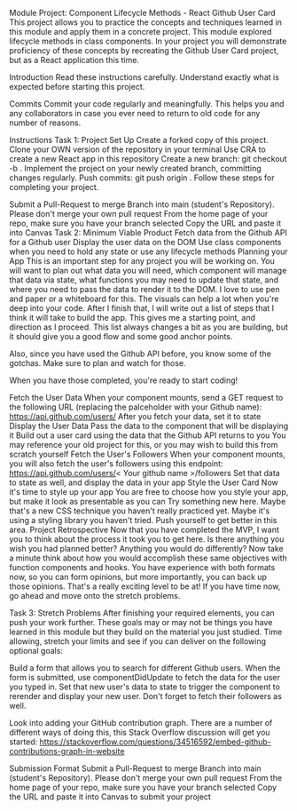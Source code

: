 Module Project: Component Lifecycle Methods - React Github User Card
This project allows you to practice the concepts and techniques learned in this module and apply them in a concrete project. This module explored lifecycle methods in class components. In your project you will demonstrate proficiency of these concepts by recreating the Github User Card project, but as a React application this time.

Introduction
Read these instructions carefully. Understand exactly what is expected before starting this project.

Commits
Commit your code regularly and meaningfully. This helps you and any collaborators in case you ever need to return to old code for any number of reasons.

Instructions
Task 1: Project Set Up
Create a forked copy of this project.
Clone your OWN version of the repository in your terminal
Use CRA to create a new React app in this repository
Create a new branch: git checkout -b <firstName-lastName>.
Implement the project on your newly created <firstName-lastName> branch, committing changes regularly.
Push commits: git push origin <firstName-lastName>.
Follow these steps for completing your project.

Submit a Pull-Request to merge Branch into main (student's Repository). Please don't merge your own pull request
From the home page of your repo, make sure you have your branch selected
Copy the URL and paste it into Canvas
Task 2: Minimum Viable Product
Fetch data from the Github API for a Github user
Display the user data on the DOM
Use class components when you need to hold any state or use any lifecycle methods
Planning your App
This is an important step for any project you will be working on. You will want to plan out what data you will need, which component will manage that data via state, what functions you may need to update that state, and where you need to pass the data to render it to the DOM. I love to use pen and paper or a whiteboard for this. The visuals can help a lot when you're deep into your code. After I finish that, I will write out a list of steps that I think it will take to build the app. This gives me a starting point, and direction as I proceed. This list always changes a bit as you are building, but it should give you a good flow and some good anchor points.

Also, since you have used the Github API before, you know some of the gotchas. Make sure to plan and watch for those.

When you have those completed, you're ready to start coding!

Fetch the User Data
When your component mounts, send a GET request to the following URL (replacing the palceholder with your Github name):
https://api.github.com/users/
After you fetch your data, set it to state
Display the User Data
Pass the data to the component that will be displaying it
Build out a user card using the data that the Github API returns to you
You may reference your old project for this, or you may wish to build this from scratch yourself
Fetch the User's Followers
When your component mounts, you will also fetch the user's followers using this endpoint: https://api.github.com/users/< Your github name >/followers
Set that data to state as well, and display the data in your app
Style the User Card
Now it's time to style up your app
You are free to choose how you style your app, but make it look as presentable as you can
Try something new here. Maybe that's a new CSS technique you haven't really practiced yet. Maybe it's using a styling library you haven't tried. Push yourself to get better in this area.
Project Retrospective
Now that you have completed the MVP, I want you to think about the process it took you to get here. Is there anything you wish you had planned better? Anything you would do differently? Now take a minute think about how you would accomplish these same objectives with function components and hooks. You have experience with both formats now, so you can form opinions, but more importantly, you can back up those opinions. That's a really exciting level to be at! If you have time now, go ahead and move onto the stretch problems.

Task 3: Stretch Problems
After finishing your required elements, you can push your work further. These goals may or may not be things you have learned in this module but they build on the material you just studied. Time allowing, stretch your limits and see if you can deliver on the following optional goals:

Build a form that allows you to search for different Github users. When the form is submitted, use componentDidUpdate to fetch the data for the user you typed in. Set that new user's data to state to trigger the component to rerender and display your new user. Don't forget to fetch their followers as well.

Look into adding your GitHub contribution graph. There are a number of different ways of doing this, this Stack Overflow discussion will get you started: https://stackoverflow.com/questions/34516592/embed-github-contributions-graph-in-website

Submission Format
Submit a Pull-Request to merge Branch into main (student's Repository). Please don't merge your own pull request
From the home page of your repo, make sure you have your branch selected
Copy the URL and paste it into Canvas to submit your project
